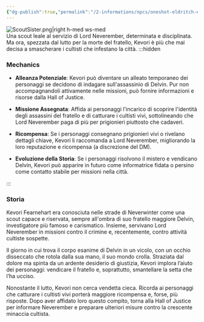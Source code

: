 ```yaml
---
{"dg-publish":true,"permalink":"/2-informations/npcs/oneshot-eldritch-eye/kevori-fearnehart/","noteIcon":""}
---
```


![ScoutSister.png|right h-med ws-med](/img/user/Assets/ScoutSister.png)  
Una scout leale al servizio di Lord Neverember, determinata e disciplinata. Ma ora, spezzata dal lutto per la morte del fratello, Kevori è più che mai decisa a smascherare i cultisti che infestano la città.
:::hidden
### Mechanics

- **Alleanza Potenziale**: Kevori può diventare un alleato temporaneo dei personaggi se decidono di indagare sull'assassinio di Delvin. Pur non accompagnandoli attivamente nelle missioni, può fornire informazioni e risorse dalla Hall of Justice.
    
- **Missione Assegnata**: Affida ai personaggi l'incarico di scoprire l'identità degli assassini del fratello e di catturare i cultisti vivi, sottolineando che Lord Neverember paga di più per prigionieri piuttosto che cadaveri.
    
- **Ricompensa**: Se i personaggi consegnano prigionieri vivi o rivelano dettagli chiave, Kevori li raccomanda a Lord Neverember, migliorando la loro reputazione e ricompensa (a discrezione del DM).
    
- **Evoluzione della Storia**: Se i personaggi risolvono il mistero e vendicano Delvin, Kevori può apparire in futuro come informatrice fidata o persino come contatto stabile per missioni nella città.
    
:::
### Storia

Kevori Fearnehart era conosciuta nelle strade di Neverwinter come una scout capace e riservata, sempre all'ombra di suo fratello maggiore Delvin, investigatore più famoso e carismatico. Insieme, servivano Lord Neverember in missioni contro il crimine e, recentemente, contro attività cultiste sospette.

Il giorno in cui trova il corpo esanime di Delvin in un vicolo, con un occhio disseccato che rotola dalla sua mano, il suo mondo crolla. Straziata dal dolore ma spinta da un ardente desiderio di giustizia, Kevori implora l’aiuto dei personaggi: vendicare il fratello e, soprattutto, smantellare la setta che l’ha ucciso.

Nonostante il lutto, Kevori non cerca vendetta cieca. Ricorda ai personaggi che catturare i cultisti vivi porterà maggiore ricompensa e, forse, più risposte. Dopo aver affidato loro questo compito, torna alla Hall of Justice per informare Neverember e preparare ulteriori misure contro la crescente minaccia cultista.